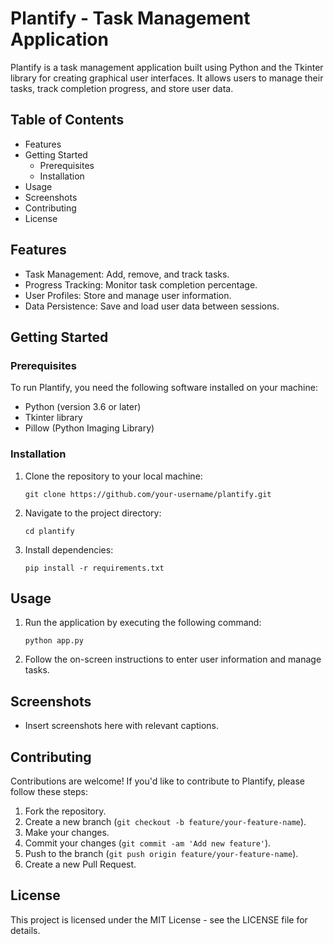 # Plantify - Task Management Application

Plantify is a task management application built using Python and the Tkinter library for creating graphical user interfaces. It allows users to manage their tasks, track completion progress, and store user data.

## Table of Contents

- Features
- Getting Started
  - Prerequisites
  - Installation
- Usage
- Screenshots
- Contributing
- License

## Features

- Task Management: Add, remove, and track tasks.
- Progress Tracking: Monitor task completion percentage.
- User Profiles: Store and manage user information.
- Data Persistence: Save and load user data between sessions.

## Getting Started

### Prerequisites

To run Plantify, you need the following software installed on your machine:

- Python (version 3.6 or later)
- Tkinter library
- Pillow (Python Imaging Library)

### Installation

1. Clone the repository to your local machine:

   ```
   git clone https://github.com/your-username/plantify.git
   ```

2. Navigate to the project directory:

   ```
   cd plantify
   ```

3. Install dependencies:

   ```
   pip install -r requirements.txt
   ```

## Usage

1. Run the application by executing the following command:

   ```
   python app.py
   ```

2. Follow the on-screen instructions to enter user information and manage tasks.

## Screenshots

- Insert screenshots here with relevant captions.

## Contributing

Contributions are welcome! If you'd like to contribute to Plantify, please follow these steps:

1. Fork the repository.
2. Create a new branch (`git checkout -b feature/your-feature-name`).
3. Make your changes.
4. Commit your changes (`git commit -am 'Add new feature'`).
5. Push to the branch (`git push origin feature/your-feature-name`).
6. Create a new Pull Request.

## License

This project is licensed under the MIT License - see the LICENSE file for details.

